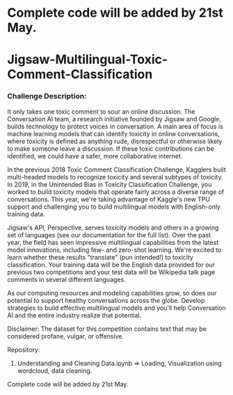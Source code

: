 # Complete code will be added by 21st May.
# Jigsaw-Multilingual-Toxic-Comment-Classification
### Challenge Description:


It only takes one toxic comment to sour an online discussion. The Conversation AI team, a research initiative founded by Jigsaw and Google, builds technology to protect voices in conversation. A main area of focus is machine learning models that can identify toxicity in online conversations, where toxicity is defined as anything rude, disrespectful or otherwise likely to make someone leave a discussion. If these toxic contributions can be identified, we could have a safer, more collaborative internet.

In the previous 2018 Toxic Comment Classification Challenge, Kagglers built multi-headed models to recognize toxicity and several subtypes of toxicity. In 2019, in the Unintended Bias in Toxicity Classification Challenge, you worked to build toxicity models that operate fairly across a diverse range of conversations. This year, we're taking advantage of Kaggle's new TPU support and challenging you to build multilingual models with English-only training data.

Jigsaw's API, Perspective, serves toxicity models and others in a growing set of languages (see our documentation for the full list). Over the past year, the field has seen impressive multilingual capabilities from the latest model innovations, including few- and zero-shot learning. We're excited to learn whether these results "translate" (pun intended!) to toxicity classification. Your training data will be the English data provided for our previous two competitions and your test data will be Wikipedia talk page comments in several different languages.

As our computing resources and modeling capabilities grow, so does our potential to support healthy conversations across the globe. Develop strategies to build effective multilingual models and you'll help Conversation AI and the entire industry realize that potential.

Disclaimer: The dataset for this competition contains text that may be considered profane, vulgar, or offensive.

Repository:

1. Understanding and Cleaning Data.ipynb => Loading, Visualization using wordcloud, data cleaning.


Complete code will be added by 21st May.
